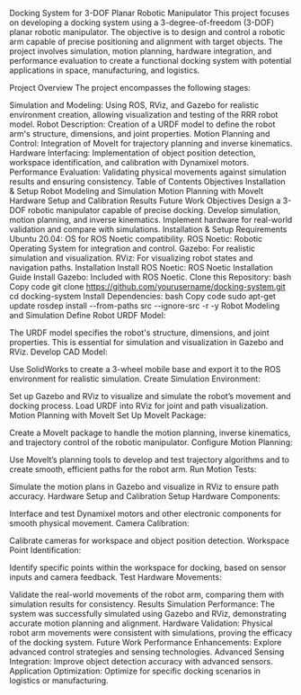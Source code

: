 Docking System for 3-DOF Planar Robotic Manipulator
This project focuses on developing a docking system using a 3-degree-of-freedom (3-DOF) planar robotic manipulator. The objective is to design and control a robotic arm capable of precise positioning and alignment with target objects. The project involves simulation, motion planning, hardware integration, and performance evaluation to create a functional docking system with potential applications in space, manufacturing, and logistics.

Project Overview
The project encompasses the following stages:

Simulation and Modeling: Using ROS, RViz, and Gazebo for realistic environment creation, allowing visualization and testing of the RRR robot model.
Robot Description: Creation of a URDF model to define the robot arm's structure, dimensions, and joint properties.
Motion Planning and Control: Integration of MoveIt for trajectory planning and inverse kinematics.
Hardware Interfacing: Implementation of object position detection, workspace identification, and calibration with Dynamixel motors.
Performance Evaluation: Validating physical movements against simulation results and ensuring consistency.
Table of Contents
Objectives
Installation & Setup
Robot Modeling and Simulation
Motion Planning with MoveIt
Hardware Setup and Calibration
Results
Future Work
Objectives
Design a 3-DOF robotic manipulator capable of precise docking.
Develop simulation, motion planning, and inverse kinematics.
Implement hardware for real-world validation and compare with simulations.
Installation & Setup
Requirements
Ubuntu 20.04: OS for ROS Noetic compatibility.
ROS Noetic: Robotic Operating System for integration and control.
Gazebo: For realistic simulation and visualization.
RViz: For visualizing robot states and navigation paths.
Installation
Install ROS Noetic: ROS Noetic Installation Guide
Install Gazebo: Included with ROS Noetic.
Clone this Repository:
bash
Copy code
git clone https://github.com/yourusername/docking-system.git
cd docking-system
Install Dependencies:
bash
Copy code
sudo apt-get update
rosdep install --from-paths src --ignore-src -r -y
Robot Modeling and Simulation
Define Robot URDF Model:

The URDF model specifies the robot's structure, dimensions, and joint properties. This is essential for simulation and visualization in Gazebo and RViz.
Develop CAD Model:

Use SolidWorks to create a 3-wheel mobile base and export it to the ROS environment for realistic simulation.
Create Simulation Environment:

Set up Gazebo and RViz to visualize and simulate the robot’s movement and docking process.
Load URDF into RViz for joint and path visualization.
Motion Planning with MoveIt
Set Up MoveIt Package:

Create a MoveIt package to handle the motion planning, inverse kinematics, and trajectory control of the robotic manipulator.
Configure Motion Planning:

Use MoveIt’s planning tools to develop and test trajectory algorithms and to create smooth, efficient paths for the robot arm.
Run Motion Tests:

Simulate the motion plans in Gazebo and visualize in RViz to ensure path accuracy.
Hardware Setup and Calibration
Setup Hardware Components:

Interface and test Dynamixel motors and other electronic components for smooth physical movement.
Camera Calibration:

Calibrate cameras for workspace and object position detection.
Workspace Point Identification:

Identify specific points within the workspace for docking, based on sensor inputs and camera feedback.
Test Hardware Movements:

Validate the real-world movements of the robot arm, comparing them with simulation results for consistency.
Results
Simulation Performance: The system was successfully simulated using Gazebo and RViz, demonstrating accurate motion planning and alignment.
Hardware Validation: Physical robot arm movements were consistent with simulations, proving the efficacy of the docking system.
Future Work
Performance Enhancements: Explore advanced control strategies and sensing technologies.
Advanced Sensing Integration: Improve object detection accuracy with advanced sensors.
Application Optimization: Optimize for specific docking scenarios in logistics or manufacturing.
